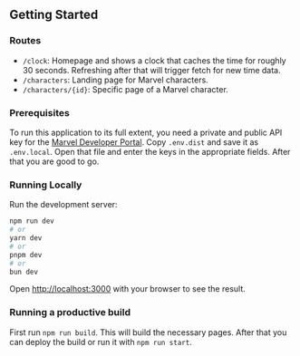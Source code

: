 ## Getting Started

### Routes

* `/clock`: Homepage and shows a clock that caches the time for roughly 30 seconds. Refreshing after that will trigger fetch for new time data.
* `/characters`: Landing page for Marvel characters.
* `/characters/{id}`: Specific page of a Marvel character.

### Prerequisites

To run this application to its full extent, you need a private and public API key for the [Marvel Developer Portal](https://developer.marvel.com/). Copy `.env.dist` and save it as `.env.local`. Open that file and enter the keys in the appropriate fields. After that you are good to go.

### Running Locally

Run the development server:

```bash
npm run dev
# or
yarn dev
# or
pnpm dev
# or
bun dev
```

Open [http://localhost:3000](http://localhost:3000) with your browser to see the result.

### Running a productive build

First run `npm run build`. This will build the necessary pages. After that you can deploy the build or run it with `npm run start`.